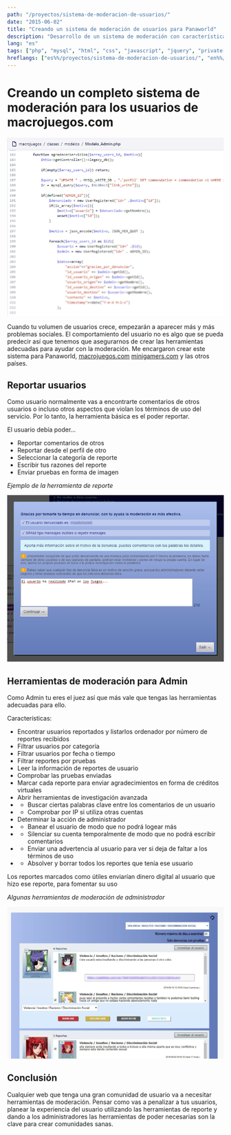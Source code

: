 ```yaml
---
path: "/proyectos/sistema-de-moderacion-de-usuarios/"
date: "2015-06-02"
title: "Creando un sistema de moderación de usuarios para Panaworld"
description: "Desarrollo de un sistema de moderación con características de gamificación para macrojuegos.com"
lang: "es"
tags: ["php", "mysql", "html", "css", "javascript", "jquery", "private-project", "company:panaworld"]
hreflangs: ["es%%/proyectos/sistema-de-moderacion-de-usuarios/", "en%%/en/projects/community-moderation-system/"]
---
```

# Creando un completo sistema de moderación para los usuarios de macrojuegos.com

![Código de ejemplo moderación php](moderation-code-example.jpg)

Cuando tu volumen de usuarios crece, empezarán a aparecer más y más problemas sociales. El comportamiento del usuario no es algo que se pueda predecir así que tenemos que asegurarnos de crear las herramientas adecuadas para ayudar con la moderación. Me encargaron crear este sistema para Panaworld, [macrojuegos.com](http://www.macrojuegos.com) [minigamers.com](http://www.minigamers.com) y las otros países.

## Reportar usuarios

Como usuario normalmente vas a encontrarte comentarios de otros usuarios o incluso otros aspectos que violan los términos de uso del servicio. Por lo tanto, la herramienta básica es el poder reportar.

El usuario debía poder...

* Reportar comentarios de otros
* Reportar desde el perfil de otro
* Seleccionar la categoría de reporte
* Escribir tus razones del reporte
* Enviar pruebas en forma de imagen

*Ejemplo de la herramienta de reporte*

![Herramienta de reporte macrojuegos.com](report-form.jpg)

## Herramientas de moderación para Admin

Como Admin tu eres el juez así que más vale que tengas las herramientas adecuadas para ello.

Características:

* Encontrar usuarios reportados y listarlos ordenador por número de reportes recibidos
* Filtrar usuarios por categoría
* Filtrar usuarios por fecha o tiempo
* Filtrar reportes por pruebas
* Leer la información de reportes de usuario
* Comprobar las pruebas enviadas
* Marcar cada reporte para enviar agradecimientos en forma de créditos virtuales
* Abrir herramientas de investigación avanzada
* * Buscar ciertas palabras clave entre los comentarios de un usuario
* * Comprobar por IP si utiliza otras cuentas
* Determinar la acción de administrador
* * Banear el usuario de modo que no podrá logear más
* * Silenciar su cuenta temporalmente de modo que no podrá escribir comentarios
* * Enviar una advertencia al usuario para ver si deja de faltar a los términos de uso
* * Absolver y borrar todos los reportes que tenía ese usuario

Los reportes marcados como útiles enviarían dinero digital al usuario que hizo ese reporte, para fomentar su uso

*Algunas herramientas de moderación de administrador*

![Panel de moderación](moderation-panel.jpg)

## Conclusión

Cualquier web que tenga una gran comunidad de usuario va a necesitar herramientas de moderación. Pensar como vas a penalizar a tus usuarios, planear la experiencia del usuario utilizando las herramientas de reporte y dando a los administradores las herramientas de poder necesarias son la clave para crear comunidades sanas.
